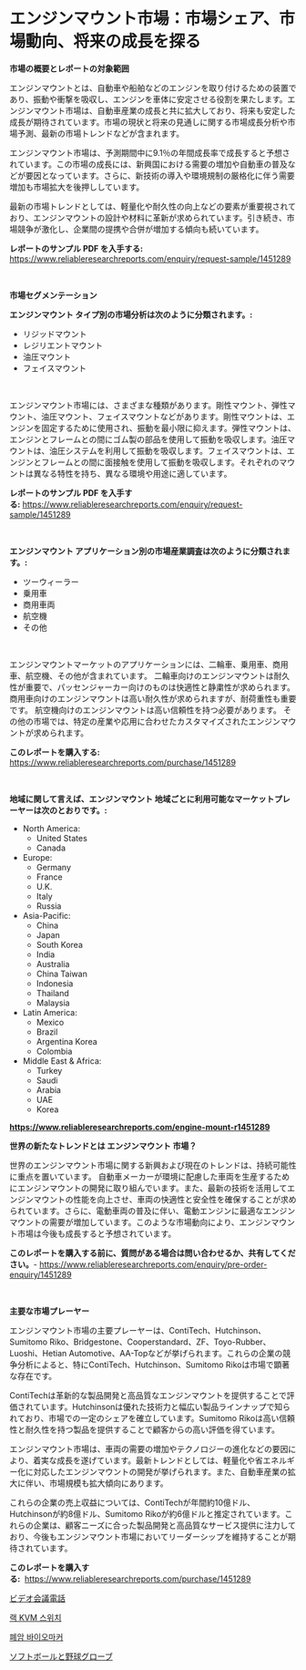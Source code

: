 <p><h1>エンジンマウント市場：市場シェア、市場動向、将来の成長を探る</h1></p><p><strong>市場の概要とレポートの対象範囲</strong></p>
<p><p>エンジンマウントとは、自動車や船舶などのエンジンを取り付けるための装置であり、振動や衝撃を吸収し、エンジンを車体に安定させる役割を果たします。エンジンマウント市場は、自動車産業の成長と共に拡大しており、将来も安定した成長が期待されています。市場の現状と将来の見通しに関する市場成長分析や市場予測、最新の市場トレンドなどが含まれます。</p><p>エンジンマウント市場は、予測期間中に9.1％の年間成長率で成長すると予想されています。この市場の成長には、新興国における需要の増加や自動車の普及などが要因となっています。さらに、新技術の導入や環境規制の厳格化に伴う需要増加も市場拡大を後押ししています。</p><p>最新の市場トレンドとしては、軽量化や耐久性の向上などの要素が重要視されており、エンジンマウントの設計や材料に革新が求められています。引き続き、市場競争が激化し、企業間の提携や合併が増加する傾向も続いています。</p></p>
<p><strong>レポートのサンプル PDF を入手する:</strong> <a href="https://www.reliableresearchreports.com/enquiry/request-sample/1451289">https://www.reliableresearchreports.com/enquiry/request-sample/1451289</a></p>
<p>&nbsp;</p>
<p><strong>市場セグメンテーション</strong></p>
<p><strong>エンジンマウント タイプ別の市場分析は次のように分類されます。:</strong></p>
<p><ul><li>リジッドマウント</li><li>レジリエントマウント</li><li>油圧マウント</li><li>フェイスマウント</li></ul></p>
<p>&nbsp;</p>
<p><p>エンジンマウント市場には、さまざまな種類があります。剛性マウント、弾性マウント、油圧マウント、フェイスマウントなどがあります。剛性マウントは、エンジンを固定するために使用され、振動を最小限に抑えます。弾性マウントは、エンジンとフレームとの間にゴム製の部品を使用して振動を吸収します。油圧マウントは、油圧システムを利用して振動を吸収します。フェイスマウントは、エンジンとフレームとの間に面接触を使用して振動を吸収します。それぞれのマウントは異なる特性を持ち、異なる環境や用途に適しています。</p></p>
<p><strong>レポートのサンプル PDF を入手する:</strong>&nbsp;<a href="https://www.reliableresearchreports.com/enquiry/request-sample/1451289">https://www.reliableresearchreports.com/enquiry/request-sample/1451289</a></p>
<p>&nbsp;</p>
<p><strong> エンジンマウント アプリケーション別の市場産業調査は次のように分類されます。:</strong></p>
<p><ul><li>ツーウィーラー</li><li>乗用車</li><li>商用車両</li><li>航空機</li><li>その他</li></ul></p>
<p>&nbsp;</p>
<p><p>エンジンマウントマーケットのアプリケーションには、二輪車、乗用車、商用車、航空機、その他が含まれています。 二輪車向けのエンジンマウントは耐久性が重要で、パッセンジャーカー向けのものは快適性と静粛性が求められます。 商用車向けのエンジンマウントは高い耐久性が求められますが、耐荷重性も重要です。 航空機向けのエンジンマウントは高い信頼性を持つ必要があります。 その他の市場では、特定の産業や応用に合わせたカスタマイズされたエンジンマウントが求められます。</p></p>
<p><strong>このレポートを購入する:</strong>&nbsp; <a href="https://www.reliableresearchreports.com/purchase/1451289">https://www.reliableresearchreports.com/purchase/1451289</a></p>
<p>&nbsp;</p>
<p><strong>地域に関して言えば、エンジンマウント 地域ごとに利用可能なマーケットプレーヤーは次のとおりです。:</strong></p>
<p><ul>
    <li>
        North America:
        <ul>
            <li>United States</li>
            <li>Canada</li>
        </ul>
    </li>
    <li>
        Europe:
        <ul>
            <li>Germany</li>
            <li>France</li>
            <li>U.K.</li>
            <li>Italy</li>
            <li>Russia</li>
        </ul>
    </li>
    <li>
        Asia-Pacific:
        <ul>
            <li>China</li>
            <li>Japan</li>
            <li>South Korea</li>
            <li>India</li>
            <li>Australia</li>
            <li>China Taiwan</li>
            <li>Indonesia</li>
            <li>Thailand</li>
            <li>Malaysia</li>
        </ul>
    </li>
    <li>
        Latin America:
        <ul>
            <li>Mexico</li>
            <li>Brazil</li>
            <li>Argentina Korea</li>
            <li>Colombia</li>
        </ul>
    </li>
    <li>
        Middle East & Africa:
        <ul>
            <li>Turkey</li>
            <li>Saudi</li>
            <li>Arabia</li>
            <li>UAE</li>
            <li>Korea</li>
        </ul>
    </li>
    </ul></p>
<p><strong><a href="https://www.reliableresearchreports.com/engine-mount-r1451289">https://www.reliableresearchreports.com/engine-mount-r1451289</a></strong>&nbsp;</p>
<p><strong>世界の新たなトレンドとは エンジンマウント 市場？</strong></p>
<p><p>世界のエンジンマウント市場に関する新興および現在のトレンドは、持続可能性に重点を置いています。 自動車メーカーが環境に配慮した車両を生産するためにエンジンマウントの開発に取り組んでいます。また、最新の技術を活用してエンジンマウントの性能を向上させ、車両の快適性と安全性を確保することが求められています。さらに、電動車両の普及に伴い、電動エンジンに最適なエンジンマウントの需要が増加しています。このような市場動向により、エンジンマウント市場は今後も成長すると予想されています。</p></p>
<p><strong>このレポートを購入する前に、質問がある場合は問い合わせるか、共有してください。</strong>- <a href="https://www.reliableresearchreports.com/enquiry/pre-order-enquiry/1451289">https://www.reliableresearchreports.com/enquiry/pre-order-enquiry/1451289</a></p>
<p>&nbsp;</p>
<p><strong>主要な市場プレーヤー</strong></p>
<p><p>エンジンマウント市場の主要プレーヤーは、ContiTech、Hutchinson、Sumitomo Riko、Bridgestone、Cooperstandard、ZF、Toyo-Rubber、Luoshi、Hetian Automotive、AA-Topなどが挙げられます。これらの企業の競争分析によると、特にContiTech、Hutchinson、Sumitomo Rikoは市場で顕著な存在です。</p><p>ContiTechは革新的な製品開発と高品質なエンジンマウントを提供することで評価されています。Hutchinsonは優れた技術力と幅広い製品ラインナップで知られており、市場での一定のシェアを確立しています。Sumitomo Rikoは高い信頼性と耐久性を持つ製品を提供することで顧客からの高い評価を得ています。</p><p>エンジンマウント市場は、車両の需要の増加やテクノロジーの進化などの要因により、着実な成長を遂げています。最新トレンドとしては、軽量化や省エネルギー化に対応したエンジンマウントの開発が挙げられます。また、自動車産業の拡大に伴い、市場規模も拡大傾向にあります。</p><p>これらの企業の売上収益については、ContiTechが年間約10億ドル、Hutchinsonが約8億ドル、Sumitomo Rikoが約6億ドルと推定されています。これらの企業は、顧客ニーズに合った製品開発と高品質なサービス提供に注力しており、今後もエンジンマウント市場においてリーダーシップを維持することが期待されています。</p></p>
<p><strong>このレポートを購入する:</strong>&nbsp;&nbsp;<a href="https://www.reliableresearchreports.com/purchase/1451289">https://www.reliableresearchreports.com/purchase/1451289</a></p>
<p><p><a href="https://medium.com/@cierrahayes94/%E3%83%93%E3%83%87%E3%82%AA%E4%BC%9A%E8%AD%B0%E9%9B%BB%E8%A9%B1%E5%B8%82%E5%A0%B4%E8%A6%8F%E6%A8%A1%E3%81%AF-%E4%B8%96%E7%95%8C%E3%81%AE%E7%94%A3%E6%A5%AD%E3%81%AB%E3%81%8A%E3%81%91%E3%82%8B%E6%9C%80%E9%81%A9%E3%81%AA%E3%83%9E%E3%83%BC%E3%82%B1%E3%83%86%E3%82%A3%E3%83%B3%E3%82%B0%E3%83%81%E3%83%A3%E3%83%8D%E3%83%AB%E3%82%92%E6%98%8E%E3%82%89%E3%81%8B%E3%81%AB%E3%81%97%E3%81%BE%E3%81%99-dad90d7e62b4">ビデオ会議電話</a></p><p><a href="https://medium.com/@johnsonlowe2023_38650/kvm-%EC%8A%A4%EC%9C%84%EC%B9%98-%EB%9E%99-%EC%8B%9C%EC%9E%A5-%EB%8F%99%ED%96%A5-%EB%B0%8F-%EC%8B%9C%EC%9E%A5-%EB%B6%84%EC%84%9D%EC%9D%80-2024%EB%85%84%EB%B6%80%ED%84%B0-2031%EB%85%84%EA%B9%8C%EC%A7%80-%EC%98%88%EC%B8%A1%EB%90%A9%EB%8B%88%EB%8B%A4-dfefd2bcd748">랙 KVM 스위치</a></p><p><a href="https://medium.com/@wilsoniehn789562023/%ED%8F%90%EC%95%94-%EB%B0%94%EC%9D%B4%EC%98%A4%EB%A7%88%EC%BB%A4-%EC%8B%9C%EC%9E%A5-%EB%B6%84%EC%84%9D-%EB%B0%8F-2024%EB%85%84%EB%B6%80%ED%84%B0-2031%EB%85%84%EA%B9%8C%EC%A7%80%EC%9D%98-%EA%B7%9C%EB%AA%A8-%EC%98%88%EC%B8%A1-07369f240e6b">폐암 바이오마커</a></p><p><a href="https://medium.com/@jacobkelly525/%E3%82%BD%E3%83%95%E3%83%88%E3%83%9C%E3%83%BC%E3%83%AB%E3%81%A8%E9%87%8E%E7%90%83%E3%81%AE%E3%82%B0%E3%83%AD%E3%83%BC%E3%83%96%E5%B8%82%E5%A0%B4%E3%81%AE%E5%B1%95%E6%9C%9B-%E6%A5%AD%E7%95%8C%E6%A6%82%E8%A6%81%E3%81%A8%E4%BA%88%E6%B8%AC-2024%E5%B9%B4%E3%81%8B%E3%82%892031%E5%B9%B4-8c33895152ba">ソフトボールと野球グローブ</a></p></p>